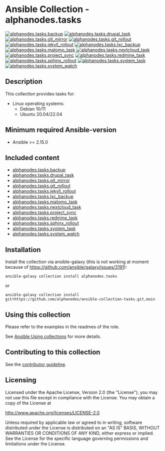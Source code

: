 # Ansible Collection - alphanodes.tasks

[![alphanodes.tasks.backup](https://github.com/alphanodes/ansible-collection-tasks/actions/workflows/backup.yml/badge.svg)](https://github.com/alphanodes/ansible-collection-tasks/actions/workflows/backup.yml)
[![alphanodes.tasks.drupal_task](https://github.com/alphanodes/ansible-collection-tasks/actions/workflows/drupal_task.yml/badge.svg)](https://github.com/alphanodes/ansible-collection-tasks/actions/workflows/drupal_task.yml)
[![alphanodes.tasks.git_mirror](https://github.com/alphanodes/ansible-collection-tasks/actions/workflows/git_mirror.yml/badge.svg)](https://github.com/alphanodes/ansible-collection-tasks/actions/workflows/git_mirror.yml)
[![alphanodes.tasks.git_rollout](https://github.com/alphanodes/ansible-collection-tasks/actions/workflows/git_rollout.yml/badge.svg)](https://github.com/alphanodes/ansible-collection-tasks/actions/workflows/git_rollout.yml)
[![alphanodes.tasks.jekyll_rollout](https://github.com/alphanodes/ansible-collection-tasks/actions/workflows/jekyll_rollout.yml/badge.svg)](https://github.com/alphanodes/ansible-collection-tasks/actions/workflows/jekyll_rollout.yml)
[![alphanodes.tasks.lxc_backup](https://github.com/alphanodes/ansible-collection-tasks/actions/workflows/lxc_backup.yml/badge.svg)](https://github.com/alphanodes/ansible-collection-tasks/actions/workflows/lxc_backup.yml)
[![alphanodes.tasks.matomo_task](https://github.com/alphanodes/ansible-collection-tasks/actions/workflows/matomo_task.yml/badge.svg)](https://github.com/alphanodes/ansible-collection-tasks/actions/workflows/matomo_task.yml)
[![alphanodes.tasks.nextcloud_task](https://github.com/alphanodes/ansible-collection-tasks/actions/workflows/nextcloud_task.yml/badge.svg)](https://github.com/alphanodes/ansible-collection-tasks/actions/workflows/nextcloud_task.yml)
[![alphanodes.tasks.project_sync](https://github.com/alphanodes/ansible-collection-tasks/actions/workflows/project_sync.yml/badge.svg)](https://github.com/alphanodes/ansible-collection-tasks/actions/workflows/project_sync.yml)
[![alphanodes.tasks.redmine_task](https://github.com/alphanodes/ansible-collection-tasks/actions/workflows/redmine_task.yml/badge.svg)](https://github.com/alphanodes/ansible-collection-tasks/actions/workflows/redmine_task.yml)
[![alphanodes.tasks.sphinx_rollout](https://github.com/alphanodes/ansible-collection-tasks/actions/workflows/sphinx_rollout.yml/badge.svg)](https://github.com/alphanodes/ansible-collection-tasks/actions/workflows/sphinx_rollout.yml)
[![alphanodes.tasks.system_task](https://github.com/alphanodes/ansible-collection-tasks/actions/workflows/system_task.yml/badge.svg)](https://github.com/alphanodes/ansible-collection-tasks/actions/workflows/system_task.yml)
[![alphanodes.tasks.system_watch](https://github.com/alphanodes/ansible-collection-tasks/actions/workflows/system_watch.yml/badge.svg)](https://github.com/alphanodes/ansible-collection-tasks/actions/workflows/system_watch.yml)

## Description

This collection provides tasks for:

- Linux operating systems:
  - Debian 10/11
  - Ubuntu 20.04/22.04

## Minimum required Ansible-version

- Ansible >= 2.15.0

## Included content

- [alphanodes.tasks.backup](roles/backup/)
- [alphanodes.tasks.drupal_task](roles/drupal_task/)
- [alphanodes.tasks.git_mirror](roles/git_mirror/)
- [alphanodes.tasks.git_rollout](roles/git_rollout/)
- [alphanodes.tasks.jekyll_rollout](roles/jekyll_rollout/)
- [alphanodes.tasks.lxc_backup](roles/lxc_backup/)
- [alphanodes.tasks.matomo_task](roles/matomo_task/)
- [alphanodes.tasks.nextcloud_task](roles/nextcloud_task/)
- [alphanodes.tasks.project_sync](roles/project_sync/)
- [alphanodes.tasks.redmine_task](roles/redmine_task/)
- [alphanodes.tasks.sphinx_rollout](roles/sphinx_rollout/)
- [alphanodes.tasks.system_task](roles/system_task/)
- [alphanodes.tasks.system_watch](roles/system_watch/)

## Installation

Install the collection via ansible-galaxy (this is not working at moment because of <https://github.com/ansible/galaxy/issues/3191>):

`ansible-galaxy collection install alphanodes.tasks`

or

`ansible-galaxy collection install git+https://github.com/alphanodes/ansible-collection-tasks.git,main`

## Using this collection

Please refer to the examples in the readmes of the role.

See [Ansible Using collections](https://docs.ansible.com/ansible/latest/user_guide/collections_using.html) for more details.

## Contributing to this collection

See the [contributor guideline](CONTRIBUTING.md).

## Licensing

Licensed under the Apache License, Version 2.0 (the "License"); you may not use this file except in compliance with the License. You may obtain a copy of the License at

<http://www.apache.org/licenses/LICENSE-2.0>

Unless required by applicable law or agreed to in writing, software distributed under the License is distributed on an "AS IS" BASIS, WITHOUT WARRANTIES OR CONDITIONS OF ANY KIND, either express or implied. See the License for the specific language governing permissions and limitations under the License.
